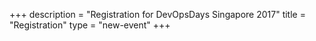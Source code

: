 +++
description = "Registration for DevOpsDays Singapore 2017"
title = "Registration"
type = "new-event"
+++
<script src='https://js.tito.io/v1'></script>
<link rel="stylesheet" type="text/css" href='https://css.tito.io/v1' />
<tito-widget event="devopsdays-singapore/2017"></tito-widget>